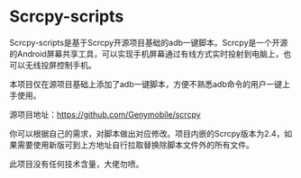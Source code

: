 # Scrcpy-scripts

Scrcpy-scripts是基于Scrcpy开源项目基础的adb一键脚本。Scrcpy是一个开源的Android屏幕共享工具，可以实现手机屏幕通过有线方式实时投射到电脑上，也可以无线投屏控制手机。

本项目仅在源项目基础上添加了adb一键脚本，方便不熟悉adb命令的用户一键上手使用。

源项目地址：https://github.com/Genymobile/scrcpy

你可以根据自己的需求，对脚本做出对应修改。项目内嵌的Scrcpy版本为2.4，如果需要使用新版可到上方地址自行拉取替换除脚本文件外的所有文件。

此项目没有任何技术含量，大佬勿喷。
